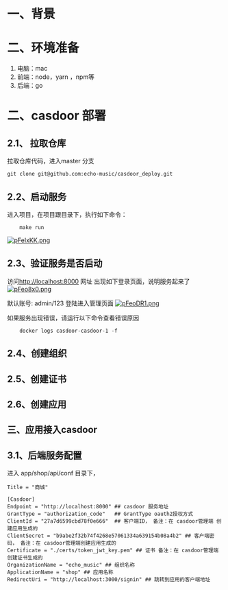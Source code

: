 # 一、背景

# 二、环境准备
1. 电脑：mac
2. 前端：node，yarn ，npm等
3. 后端：go


# 二、casdoor 部署

## 2.1、 拉取仓库
拉取仓库代码，进入master 分支
```
git clone git@github.com:echo-music/casdoor_deploy.git
```

## 2.2、启动服务
进入项目，在项目跟目录下，执行如下命令：
```
    make run
```
[![pFeIxKK.png](https://s11.ax1x.com/2024/01/24/pFeIxKK.png)](https://imgse.com/i/pFeIxKK)


## 2.3、验证服务是否启动
访问[http://localhost:8000](http://localhost:8000) 网址
出现如下登录页面，说明服务起来了
[![pFeo8x0.png](https://s11.ax1x.com/2024/01/24/pFeo8x0.png)](https://imgse.com/i/pFeo8x0)

默认账号: admin/123 登陆进入管理页面
[![pFeoDR1.png](https://s11.ax1x.com/2024/01/24/pFeoDR1.png)](https://imgse.com/i/pFeoDR1)

如果服务出现错误，请运行以下命令查看错误原因
```
    docker logs casdoor-casdoor-1 -f
```

## 2.4、创建组织

## 2.5、创建证书


## 2.6、创建应用


## 三、应用接入casdoor

## 3.1、后端服务配置
进入 app/shop/api/conf 目录下，
```
Title = "商城"

[Casdoor]
Endpoint = "http://localhost:8000" ## casdoor 服务地址
GrantType = "authorization_code"   ## GrantType oauth2授权方式
ClientId = "27a7d6599cbd78f0e666"  ## 客户端ID， 备注：在 casdoor管理端 创建应用生成的
ClientSecret = "b9abe2f32b74f4268e57061334a639154b08a4b2" ## 客户端密码， 备注：在 casdoor管理端创建应用生成的
Certificate = "./certs/token_jwt_key.pem" ## 证书 备注：在 casdoor管理端 创建证书生成的
OrganizationName = "echo_music" ## 组织名称
ApplicationName = "shop" ## 应用名称
RedirectUri = "http://localhost:3000/signin" ## 跳转到应用的客户端地址

```




